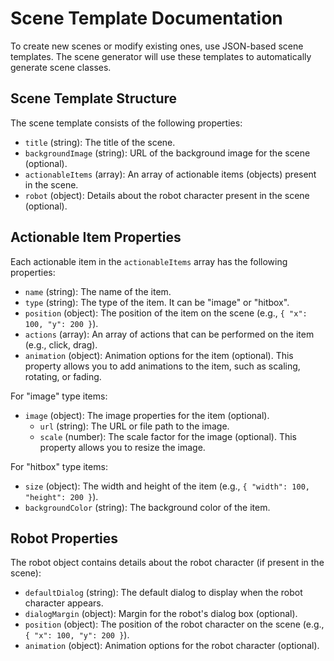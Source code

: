 # Scene Template Documentation

To create new scenes or modify existing ones, use JSON-based scene templates. The scene generator will use these templates to automatically generate scene classes.

## Scene Template Structure

The scene template consists of the following properties:

- `title` (string): The title of the scene.
- `backgroundImage` (string): URL of the background image for the scene (optional).
- `actionableItems` (array): An array of actionable items (objects) present in the scene.
- `robot` (object): Details about the robot character present in the scene (optional).

## Actionable Item Properties

Each actionable item in the `actionableItems` array has the following properties:

- `name` (string): The name of the item.
- `type` (string): The type of the item. It can be "image" or "hitbox".
- `position` (object): The position of the item on the scene (e.g., `{ "x": 100, "y": 200 }`).
- `actions` (array): An array of actions that can be performed on the item (e.g., click, drag).
- `animation` (object): Animation options for the item (optional). This property allows you to add animations to the item, such as scaling, rotating, or fading.

For "image" type items:

- `image` (object): The image properties for the item (optional).
  - `url` (string): The URL or file path to the image.
  - `scale` (number): The scale factor for the image (optional). This property allows you to resize the image.

For "hitbox" type items:

- `size` (object): The width and height of the item (e.g., `{ "width": 100, "height": 200 }`).
- `backgroundColor` (string): The background color of the item.

## Robot Properties

The robot object contains details about the robot character (if present in the scene):

- `defaultDialog` (string): The default dialog to display when the robot character appears.
- `dialogMargin` (object): Margin for the robot's dialog box (optional).
- `position` (object): The position of the robot character on the scene (e.g., `{ "x": 100, "y": 200 }`).
- `animation` (object): Animation options for the robot character (optional).
